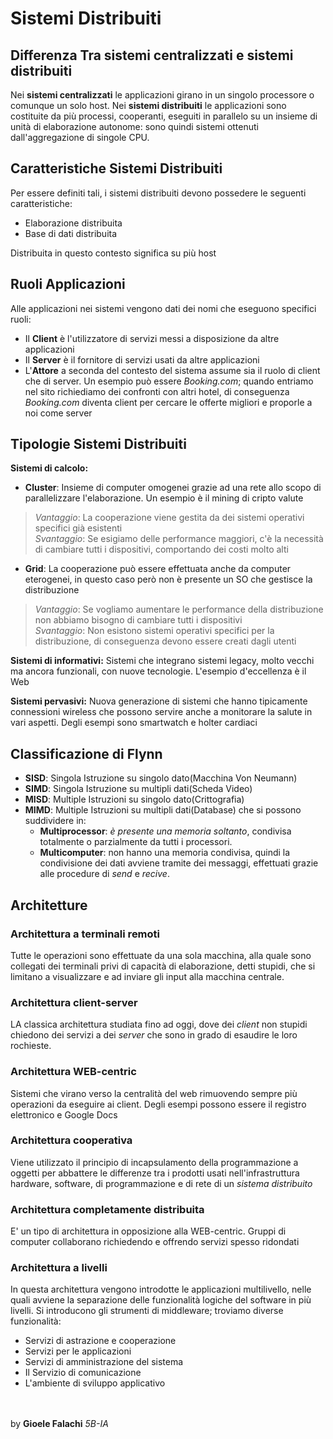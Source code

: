 # **Sistemi Distribuiti**
## **Differenza Tra sistemi centralizzati e sistemi distribuiti**
Nei **sistemi centralizzati** le applicazioni girano in un singolo processore o comunque un solo host.
Nei **sistemi distribuiti** le applicazioni sono costituite da più processi, cooperanti, eseguiti in parallelo su un insieme di unità di elaborazione autonome: sono quindi sistemi ottenuti dall'aggregazione di singole CPU.
## **Caratteristiche Sistemi Distribuiti**
Per essere definiti tali, i sistemi distribuiti devono possedere le seguenti caratteristiche:
- Elaborazione distribuita
- Base di dati distribuita

Distribuita in questo contesto significa su più host

## **Ruoli Applicazioni**
Alle applicazioni nei sistemi vengono dati dei nomi che eseguono specifici ruoli:
- Il **Client** è l'utilizzatore di servizi messi a disposizione da altre applicazioni
- Il **Server** è il fornitore di servizi usati da altre applicazioni
- L'**Attore** a seconda del contesto del sistema assume sia il ruolo di client che di server. Un esempio può essere *Booking.com*; quando entriamo nel sito richiediamo dei confronti con altri hotel, di conseguenza *Booking.com* diventa client per cercare le offerte migliori e proporle a noi come server

## **Tipologie Sistemi Distribuiti**
**Sistemi di calcolo:**
- **Cluster**: Insieme di computer omogenei grazie ad una rete allo scopo di parallelizzare l'elaborazione. Un esempio è il mining di cripto valute
>*Vantaggio*: La cooperazione viene gestita da dei sistemi operativi specifici già esistenti<br>
>*Svantaggio*: Se esigiamo delle performance maggiori, c'è la necessità di cambiare tutti i dispositivi, comportando dei costi molto alti
- **Grid**: La cooperazione può essere effettuata anche da computer eterogenei, in questo caso però non è presente un SO che gestisce la distribuzione
>*Vantaggio*: Se vogliamo aumentare le performance della distribuzione non abbiamo bisogno di cambiare tutti i dispositivi<br>
>*Svantaggio*: Non esistono sistemi operativi specifici per la distribuzione, di conseguenza devono essere creati dagli utenti

**Sistemi di informativi:**
Sistemi che integrano sistemi legacy, molto vecchi ma ancora funzionali, con nuove tecnologie. L'esempio d'eccellenza è il Web

**Sistemi pervasivi:**
Nuova generazione di sistemi che hanno tipicamente connessioni wireless che possono servire anche a monitorare la salute in vari aspetti. Degli esempi sono smartwatch e holter cardiaci

## **Classificazione di Flynn**
- **SISD**: Singola Istruzione su singolo dato(Macchina Von Neumann)
- **SIMD**: Singola Istruzione su multipli dati(Scheda Video)
- **MISD**: Multiple Istruzioni su singolo dato(Crittografia)
- **MIMD**: Multiple Istruzioni su multipli dati(Database)
  che si possono suddividere in:
  - **Multiprocessor**: *è presente una memoria soltanto*, condivisa totalmente o parzialmente da tutti i processori.
  - **Multicomputer**: non hanno una memoria condivisa, quindi la condivisione dei dati avviene tramite dei messaggi, effettuati grazie alle procedure di *send* e *recive*.

## **Architetture**

### **Architettura a terminali remoti**
Tutte le operazioni sono effettuate da una sola macchina, alla quale sono collegati dei terminali privi di capacità di elaborazione, detti stupidi, che si limitano a visualizzare e ad inviare gli input alla macchina centrale.

### **Architettura client-server**
LA classica architettura studiata fino ad oggi, dove dei *client* non stupidi chiedono dei servizi a dei *server* che sono in grado di esaudire le loro rochieste.

### **Architettura WEB-centric**
Sistemi che virano verso la centralità del web rimuovendo sempre più operazioni da eseguire ai client. Degli esempi possono essere il registro elettronico e Google Docs

### **Architettura cooperativa**
Viene utilizzato il principio di incapsulamento della programmazione a oggetti per abbattere le differenze tra i prodotti usati nell'infrastruttura hardware, software, di programmazione e di rete di un *sistema distribuito*

### **Architettura completamente distribuita**
E' un tipo di architettura in opposizione alla WEB-centric. Gruppi di computer collaborano richiedendo e offrendo servizi spesso ridondati

### **Architettura a livelli**
In questa architettura vengono introdotte le applicazioni multilivello, nelle quali avviene la separazione delle funzionalità logiche del software in più livelli.
Si introducono gli strumenti di middleware; troviamo diverse funzionalità:
- Servizi di astrazione e cooperazione
- Servizi per le applicazioni
- Servizi di amministrazione del sistema
- Il Servizio di comunicazione
- L'ambiente di sviluppo applicativo


<br><br>
by **Gioele Falachi** *5B-IA*
